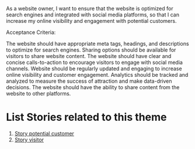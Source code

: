 As a website owner, I want to ensure that the website is optimized for search engines and integrated with social media platforms, so that I can increase my online visibility and engagement with potential customers.

Acceptance Criteria:

The website should have appropriate meta tags, headings, and descriptions to optimize for search engines.
Sharing options should be available for visitors to share website content.
The website should have clear and concise calls-to-action to encourage visitors to engage with social media channels.
Website should be regularly updated and engaging to increase online visibility and customer engagement. 
Analytics should be tracked and analyzed to measure the success of attraction and make data-driven decisions.
The website should have the ability to share content from the website to other platforms.





# List Stories related to this theme
1. [Story potential customer]("C:\Users\nicko\PycharmProjects\pythonProject\mywebclass-agile-docs\documentation\theme_1\initiatives\epics\stories\story_webpage_potential_cust.md")
2. [Story visitor]("C:\Users\nicko\PycharmProjects\pythonProject\mywebclass-agile-docs\documentation\theme_1\initiatives\epics\stories\story_webpage_visitor.md")